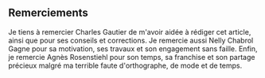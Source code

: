## Remerciements

Je tiens à remercier Charles Gautier de m'avoir aidée à rédiger cet article, ainsi que pour ses conseils et corrections.
Je remercie aussi Nelly Chabrol Gagne pour sa motivation, ses travaux et son engagement sans faille.
Enfin, je remercie Agnès Rosenstiehl pour son temps, sa franchise et son partage précieux malgré ma terrible faute d'orthographe, de mode et de temps.

